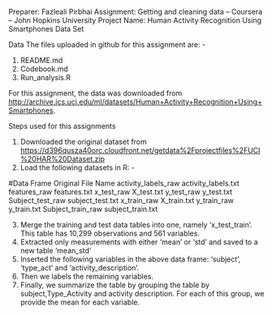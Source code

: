Preparer: Fazleali Pirbhai
Assignment: Getting and cleaning data – Coursera – John Hopkins University
Project Name: Human Activity Recognition Using Smartphones Data Set

Data
The files uploaded in github for this assignment are: -

1.	README.md
2.	Codebook.md
3.	Run_analysis.R

For this assignment, the data was downloaded from http://archive.ics.uci.edu/ml/datasets/Human+Activity+Recognition+Using+Smartphones. 

Steps used for this assignments 
1.	Downloaded the original dataset from https://d396qusza40orc.cloudfront.net/getdata%2Fprojectfiles%2FUCI%20HAR%20Dataset.zip
2.	Load the following datasets in R: -

#Data Frame	                  Original File Name
activity_labels_raw	          activity_labels.txt
features_raw	                features.txt
x_test_raw	                  X_test.txt
y_test_raw	                  y_test.txt
Subject_test_raw	            subject_test.txt
x_train_raw	                  X_train.txt
y_train_raw	                  y_train.txt
Subject_train_raw	            subject_train.txt

3.	Merge the training and test data tables into one, namely ‘x_test_train’. This table has 10,299 observations and 561 variables.
4.	Extracted only measurements with either ‘mean’ or ‘std’ and saved to a new table ‘mean_std’
5.	Inserted the following variables in the above data frame: ‘subject’, ‘type_act’ and ‘activity_description’. 
6.	Then we labels the remaining variables.
7.	Finally, we summarize the table by grouping the table by subject,Type_Activity and activity description. For each of this group, we provide the mean for each variable. 

